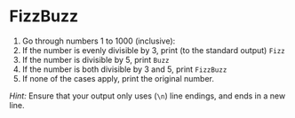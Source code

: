 # FizzBuzz
1. Go through numbers 1 to 1000 (inclusive):
  1. If the number is evenly divisible by 3, print (to the standard output) `Fizz`
  2. If the number is divisible by 5, print `Buzz`
  3. If the number is both divisible by 3 and 5, print `FizzBuzz` 
  4. If none of the cases apply, print the original number.

*Hint:* Ensure that your output only uses (`\n`) line endings,
and ends in a new line.